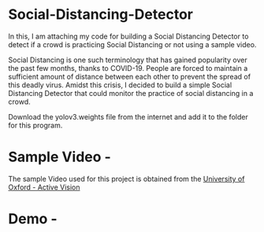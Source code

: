 # Social-Distancing-Detector
In this, I am attaching my code for building a Social Distancing Detector to detect if a crowd is practicing Social Distancing or not using a sample video.

Social Distancing is one such terminology that has gained popularity over the past few months, thanks to COVID-19. People are forced to maintain a sufficient amount of distance between each other to prevent the spread of this deadly virus. Amidst this crisis, I decided to build a simple Social Distancing Detector that could monitor the practice of social distancing in a crowd.

Download the yolov3.weights file from the internet and add it to the folder for this program.

# Sample Video - 

The sample Video used for this project is obtained from the [University of Oxford - Active Vision](http://www.robots.ox.ac.uk/ActiveVision/)

# Demo - 
